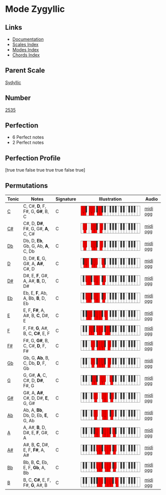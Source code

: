 # Mode Zygyllic

## Links

- [Documentation](index.md)
- [Scales Index](Scales.md)
- [Modes Index](Modes.md)
- [Chords Index](Chords.md)

## Parent Scale

[Sydyllic](ScaleSydyllic.md)

## Number

[2535](https://ianring.com/musictheory/scales/2535)

## Perfection

- 6 Perfect notes
- 2 Perfect notes

## Perfection Profile

[true true false true true true false true]

## Permutations

| Tonic | Notes | Signature | Illustration | Audio |
|-------|-------|-----------|--------------|-------|
| [C](ModeCNaturalZygyllic.md) | C, C#, **D**, F, F#, G, **G#**, B, C | C | ![CNaturalZygyllic](ModeCNaturalZygyllic.png) | [midi](ModeCNaturalZygyllic.mid) [ogg](ModeCNaturalZygyllic.ogg) |
| [C#](ModeCSharpZygyllic.md) | C#, D, **D#**, F#, G, G#, **A**, C, C# | C | ![CSharpZygyllic](ModeCSharpZygyllic.png) | [midi](ModeCSharpZygyllic.mid) [ogg](ModeCSharpZygyllic.ogg) |
| [Db](ModeDFlatZygyllic.md) | Db, D, **Eb**, Gb, G, Ab, **A**, C, Db | C | ![DFlatZygyllic](ModeDFlatZygyllic.png) | [midi](ModeDFlatZygyllic.mid) [ogg](ModeDFlatZygyllic.ogg) |
| [D](ModeDNaturalZygyllic.md) | D, D#, **E**, G, G#, A, **A#**, C#, D | C | ![DNaturalZygyllic](ModeDNaturalZygyllic.png) | [midi](ModeDNaturalZygyllic.mid) [ogg](ModeDNaturalZygyllic.ogg) |
| [D#](ModeDSharpZygyllic.md) | D#, E, **F**, G#, A, A#, **B**, D, D# | C | ![DSharpZygyllic](ModeDSharpZygyllic.png) | [midi](ModeDSharpZygyllic.mid) [ogg](ModeDSharpZygyllic.ogg) |
| [Eb](ModeEFlatZygyllic.md) | Eb, E, **F**, Ab, A, Bb, **B**, D, Eb | C | ![EFlatZygyllic](ModeEFlatZygyllic.png) | [midi](ModeEFlatZygyllic.mid) [ogg](ModeEFlatZygyllic.ogg) |
| [E](ModeENaturalZygyllic.md) | E, F, **F#**, A, A#, B, **C**, D#, E | C | ![ENaturalZygyllic](ModeENaturalZygyllic.png) | [midi](ModeENaturalZygyllic.mid) [ogg](ModeENaturalZygyllic.ogg) |
| [F](ModeFNaturalZygyllic.md) | F, F#, **G**, A#, B, C, **C#**, E, F | C | ![FNaturalZygyllic](ModeFNaturalZygyllic.png) | [midi](ModeFNaturalZygyllic.mid) [ogg](ModeFNaturalZygyllic.ogg) |
| [F#](ModeFSharpZygyllic.md) | F#, G, **G#**, B, C, C#, **D**, F, F# | C | ![FSharpZygyllic](ModeFSharpZygyllic.png) | [midi](ModeFSharpZygyllic.mid) [ogg](ModeFSharpZygyllic.ogg) |
| [Gb](ModeGFlatZygyllic.md) | Gb, G, **Ab**, B, C, Db, **D**, F, Gb | C | ![GFlatZygyllic](ModeGFlatZygyllic.png) | [midi](ModeGFlatZygyllic.mid) [ogg](ModeGFlatZygyllic.ogg) |
| [G](ModeGNaturalZygyllic.md) | G, G#, **A**, C, C#, D, **D#**, F#, G | C | ![GNaturalZygyllic](ModeGNaturalZygyllic.png) | [midi](ModeGNaturalZygyllic.mid) [ogg](ModeGNaturalZygyllic.ogg) |
| [G#](ModeGSharpZygyllic.md) | G#, A, **A#**, C#, D, D#, **E**, G, G# | C | ![GSharpZygyllic](ModeGSharpZygyllic.png) | [midi](ModeGSharpZygyllic.mid) [ogg](ModeGSharpZygyllic.ogg) |
| [Ab](ModeAFlatZygyllic.md) | Ab, A, **Bb**, Db, D, Eb, **E**, G, Ab | C | ![AFlatZygyllic](ModeAFlatZygyllic.png) | [midi](ModeAFlatZygyllic.mid) [ogg](ModeAFlatZygyllic.ogg) |
| [A](ModeANaturalZygyllic.md) | A, A#, **B**, D, D#, E, **F**, G#, A | C | ![ANaturalZygyllic](ModeANaturalZygyllic.png) | [midi](ModeANaturalZygyllic.mid) [ogg](ModeANaturalZygyllic.ogg) |
| [A#](ModeASharpZygyllic.md) | A#, B, **C**, D#, E, F, **F#**, A, A# | C | ![ASharpZygyllic](ModeASharpZygyllic.png) | [midi](ModeASharpZygyllic.mid) [ogg](ModeASharpZygyllic.ogg) |
| [Bb](ModeBFlatZygyllic.md) | Bb, B, **C**, Eb, E, F, **Gb**, A, Bb | C | ![BFlatZygyllic](ModeBFlatZygyllic.png) | [midi](ModeBFlatZygyllic.mid) [ogg](ModeBFlatZygyllic.ogg) |
| [B](ModeBNaturalZygyllic.md) | B, C, **C#**, E, F, F#, **G**, A#, B | C | ![BNaturalZygyllic](ModeBNaturalZygyllic.png) | [midi](ModeBNaturalZygyllic.mid) [ogg](ModeBNaturalZygyllic.ogg) |
